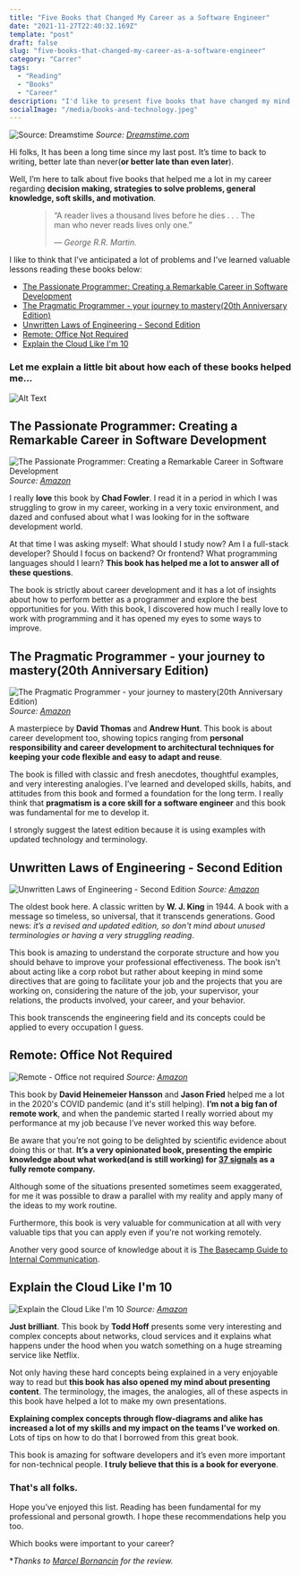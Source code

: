 ```yaml
---
title: "Five Books that Changed My Career as a Software Engineer"
date: "2021-11-27T22:40:32.169Z"
template: "post"
draft: false
slug: "five-books-that-changed-my-career-as-a-software-engineer"
category: "Carrer"
tags:
  - "Reading"
  - "Books"
  - "Career"
description: "I'd like to present five books that have changed my mind about software development showing me lots of concepts, techniques and tips. Let's see them and why I they were so valuable to me"
socialImage: "/media/books-and-technology.jpeg"
---
```


![Source: Dreamstime](/media/books-and-technology.jpeg)
*Source: [Dreamstime.com](https://www.dreamstime.com/dictionary-modern-library-web-archive-literature-digital-culture-vector-people-reading-books-using-technology-image137941857)*

Hi folks, It has been a long time since my last post. It’s time to back to writing, better late than never(**or better late than even later**).

Well, I’m here to talk about five books that helped me a lot in my career regarding **decision making, strategies to solve problems, general knowledge, soft skills, and motivation**. 

<figure>
	<blockquote>
		<p>“A reader lives a thousand lives before he dies . . . The man who never reads lives only one.”</p>
		<footer>
			<cite>— George R.R. Martin.</cite>
		</footer>
	</blockquote>
</figure>

I like to think that I’ve anticipated a lot of problems and I've learned valuable lessons reading these books below:

- [The Passionate Programmer: Creating a Remarkable Career in Software Development](#the-passionate-programmer-creating-a-remarkable-career-in-software-development)
- [The Pragmatic Programmer - your journey to mastery(20th Anniversary Edition)](#the-pragmatic-programmer---your-journey-to-mastery(20th-anniversary-edition))
- [Unwritten Laws of Engineering - Second Edition](#unwritten-laws-of-engineering---second-edition)
- [Remote: Office Not Required](#remote-office-not-required)
- [Explain the Cloud Like I'm 10](#explain-the-cloud-like-im-10)

### Let me explain a little bit about how each of these books helped me...

![Alt Text](https://media.giphy.com/media/XoW4aVP3LhBaoB7FuJ/giphy.gif)


## The Passionate Programmer: Creating a Remarkable Career in Software Development

![The Passionate Programmer: Creating a Remarkable Career in Software Development](/media/the-passionate-programmer(cover).jpg)
*Source: [Amazon](https://images.app.goo.gl/Ya2PZMqa3n9NNzbE8)*


I really **love** this book by **Chad Fowler**. I read it in a period in which I was struggling to grow in my career, working in a very toxic environment, and dazed and confused about what I was looking for in the software development world. 

At that time I was asking myself: What should I study now? Am I a full-stack developer? Should I focus on backend? Or frontend? What programming languages should I learn? **This book has helped me a lot to answer all of these questions**.

The book is strictly about career development and it has a lot of insights about how to perform better as a programmer and explore the best opportunities for you. With this book, I discovered how much I really love to work with programming and it has opened my eyes to some ways to improve.

## The Pragmatic Programmer - your journey to mastery(20th Anniversary Edition)

![The Pragmatic Programmer - your journey to mastery(20th Anniversary Edition)](/media/the-pragmatic-programmer-your-journey-to-mastery.jpg)
*Source: [Amazon](https://images.app.goo.gl/iZCcYsJFcKYTujMF8)*

A masterpiece by **David Thomas** and **Andrew Hunt**. This book is about career development too, showing topics ranging from **personal responsibility and career development to architectural techniques for keeping your code flexible and easy to adapt and reuse**.

The book is filled with classic and fresh anecdotes, thoughtful examples, and very interesting analogies. I’ve learned and developed skills, habits, and attitudes from this book and formed a foundation for the long term. I really think that **pragmatism is a core skill for a software engineer** and this book was fundamental for me to develop it.

I strongly suggest the latest edition because it is using examples with updated technology and terminology.

##  Unwritten Laws of Engineering - Second Edition

![Unwritten Laws of Engineering - Second Edition](/media/the-unwritten-laws-of-engineering(cover).jpg)
*Source: [Amazon](https://images.app.goo.gl/SEVHbuMCVc4wPabb8)*

The oldest book here. A classic written by **W. J. King** in 1944. A book with a message so timeless, so universal, that it transcends generations. Good news: *it’s a revised and updated edition, so don't mind about unused terminologies or having a very struggling reading*.

This book is amazing to understand the corporate structure and how you should behave to improve your professional effectiveness. The book isn't about acting like a corp robot but rather about keeping in mind some directives that are going to facilitate your job and the projects that you are working on, considering the nature of the job, your supervisor, your relations, the products involved, your career, and your behavior.

This book transcends the engineering field and its concepts could be applied to every occupation I guess. 
## Remote: Office Not Required
![Remote - Office not required](/media/remote-office-not-required(cover).jpg)
*Source: [Amazon](https://images.app.goo.gl/4kufdZp5Cc8Kf45H6)*

This book by **David Heinemeier Hansson** and **Jason Fried** helped me a lot in the 2020's COVID pandemic (and it's still helping). **I’m not a big fan of remote work**, and when the pandemic started I really worried about my performance at my job because I’ve never worked this way before. 

Be aware that you’re not going to be delighted by scientific evidence about doing this or that. **It’s a very opinionated book, presenting the empiric knowledge about what worked(and is still working) for [37 signals](https://37signals.com/) as a fully remote company.** 

Although some of the situations presented sometimes seem exaggerated, for me it was possible to draw a parallel with my reality and apply many of the ideas to my work routine.

Furthermore, this book is very valuable for communication at all with very valuable tips that you can apply even if you're not working remotely. 

Another very good source of knowledge about it is [The Basecamp Guide to Internal Communication](https://basecamp.com/guides/how-we-communicate).  

## Explain the Cloud Like I'm 10
![Explain the Cloud Like I'm 10](/media/explain-cloud-like-im-10-years-old.jpg)
*Source: [Amazon](https://images.app.goo.gl/9U4JUST45LGj2rhX8)*

**Just brilliant**. This book by **Todd Hoff** presents some very interesting and complex concepts about networks, cloud services and it explains what happens under the hood when you watch something on a huge streaming service like Netflix.

Not only having these hard concepts being explained in a very enjoyable way to read but **this book has also opened my mind about presenting content**. The terminology, the images, the analogies, all of these aspects in this book have helped a lot to make my own presentations. 

**Explaining complex concepts through flow-diagrams and alike has increased a lot of my skills and my impact on the teams I’ve worked on**. Lots of tips on how to do that I borrowed from this great book.

This book is amazing for software developers and it’s even more important for non-technical people. **I truly believe that this is a book for everyone**. 

### **That's all folks**. 

Hope you’ve enjoyed this list. Reading has been fundamental for my professional and personal growth. I hope these recommendations help you too.

Which books were important to your career?


**Thanks to [Marcel Bornancin](https://www.linkedin.com/in/marcelbornancin/) for the review.*
